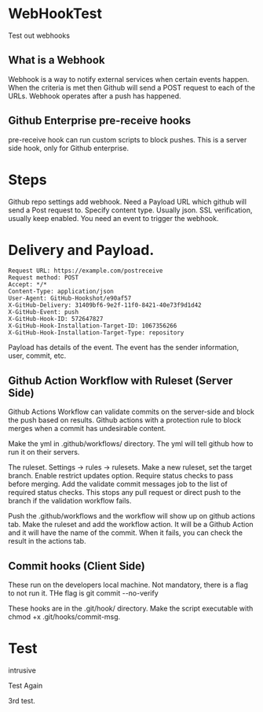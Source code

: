 # WebHookTest
Test out webhooks

## What is a Webhook

Webhook is a way to notify external services when certain events happen.
When the criteria is met then Github will send a POST request to each of the URLs.
Webhook operates after a push has happened.

## Github Enterprise pre-receive hooks

pre-receive hook can run custom scripts to block pushes.
This is a server side hook, only for Github enterprise.


# Steps

Github repo settings add webhook.
Need a Payload URL which github will send a Post request to.
Specify content type. Usually json.
SSL verification, usually keep enabled.
You need an event to trigger the webhook.

# Delivery and Payload.

```text
Request URL: https://example.com/postreceive
Request method: POST
Accept: */*
Content-Type: application/json
User-Agent: GitHub-Hookshot/e90af57
X-GitHub-Delivery: 31409bf6-9e2f-11f0-8421-40e73f9d1d42
X-GitHub-Event: push
X-GitHub-Hook-ID: 572647827
X-GitHub-Hook-Installation-Target-ID: 1067356266
X-GitHub-Hook-Installation-Target-Type: repository
```

Payload has details of the event.
The event has the sender information, user, commit, etc.

## Github Action Workflow with Ruleset (Server Side)

Github Actions Workflow can validate commits on the server-side and block the push based on results.
Github actions with a protection rule to block merges when a commit has undesirable content.

Make the yml in .github/workflows/ directory.
The yml will tell github how to run it on their servers.

The ruleset.
Settings -> rules -> rulesets.
Make a new ruleset, set the target branch.
Enable restrict updates option.
Require status checks to pass before merging.
Add the validate commit messages job to the list of required status checks.
This stops any pull request or direct push to the branch if the validation workflow fails.

Push the .github/workflows and the workflow will show up on github actions tab.
Make the ruleset and add the workflow action.
It will be a Github Action and it will have the name of the commit.
When it fails, you can check the result in the actions tab.




## Commit hooks (Client Side)

These run on the developers local machine.
Not mandatory, there is a flag to not run it.
THe flag is git commit --no-verify

These hooks are in the .git/hook/ directory.
Make the script executable with chmod +x .git/hooks/commit-msg.

# Test 

intrusive

Test Again

3rd test.
